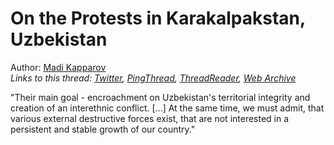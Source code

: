 # On the Protests in Karakalpakstan, Uzbekistan

Author: [Madi Kapparov](https://twitter.com/MuKappa)  
*Links to this thread: [Twitter](https://twitter.com/MuKappa/status/1544650556794355712), [PingThread](https://pingthread.com/thread/1544650556794355712), [ThreadReader](https://threadreaderapp.com/thread/1544650556794355712.html), [Web Archive](https://web.archive.org/web/*/https://twitter.com/MuKappa/status/1544650556794355712)*

"Their main goal - encroachment on Uzbekistan's territorial integrity and creation of an interethnic conflict.
[...]
At the same time, we must admit, that various external destructive forces exist, that are not interested in a persistent and stable growth of our country."
